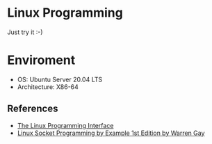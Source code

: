 # Linux Programming
Just try it :-)

# Enviroment
* OS: Ubuntu Server 20.04 LTS
* Architecture: X86-64

## References
* [The Linux Programming Interface](https://man7.org/tlpi/)
* [Linux Socket Programming by Example 1st Edition by Warren Gay](https://www.amazon.com/Linux-Socket-Programming-Example-Warren/dp/0789722410/ref=sr_1_1?dchild=1&keywords=linux+socket+programming&qid=1592707836&s=books&sr=1-1)